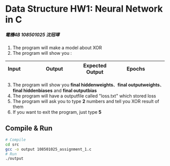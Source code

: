 # Data Structure HW1: Neural Network in C
##### 電機4B 108501025 沈冠璋

1. The program will make a model about XOR 
2. The program will show you :

|Input |&emsp; |&emsp; |Output|&emsp;&emsp;|Expected Output |&emsp;&emsp; |Epochs|&emsp;&emsp;  |Loss |&emsp;&emsp;   |
|------|---|--------|------|-----|----------------|-----|------|-----|-----|------|

3. The program will show you **final hiddenweights**、**final outputweights**、**final hiddenbiases** and **final outputbias**
4. The program will have a outputfile called "loss.txt" which stored loss
3. The program will ask you to type **2** numbers and tell you XOR result of them
4. If you want to exit the program, just type **5** 

## Compile & Run
```sh
# Compile
cd src
gcc -o output 108501025_assignment_1.c
# Run
./output
```
